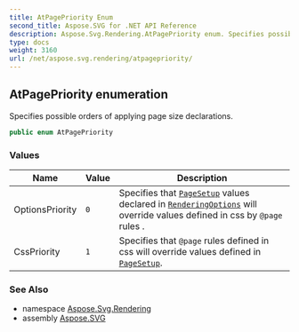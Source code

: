 ```yaml
---
title: AtPagePriority Enum
second_title: Aspose.SVG for .NET API Reference
description: Aspose.Svg.Rendering.AtPagePriority enum. Specifies possible orders of applying page size declarations
type: docs
weight: 3160
url: /net/aspose.svg.rendering/atpagepriority/
---
```

## AtPagePriority enumeration

Specifies possible orders of applying page size declarations.

```csharp
public enum AtPagePriority
```

### Values

| Name | Value | Description |
| --- | --- | --- |
| OptionsPriority | `0` | Specifies that [`PageSetup`](../pagesetup/) values declared in [`RenderingOptions`](../renderingoptions/) will override values defined in css by `@page` rules . |
| CssPriority | `1` | Specifies that `@page` rules  defined in css will override values defined in [`PageSetup`](../pagesetup/). |

### See Also

* namespace [Aspose.Svg.Rendering](../../aspose.svg.rendering/)
* assembly [Aspose.SVG](../../)
